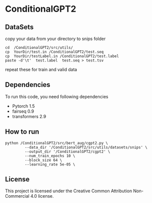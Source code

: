 # ConditionalGPT2

## DataSets 
copy your data from your directory to snips folder
```
cd  /ConditionalGPT2/src/utils/
cp  YourDir/test.in /ConditionalGPT2/test.seq
cp  YourDir/testLabel.in /ConditionalGPT2/test.label
paste -d'\t'  test.label  test.seq > test.tsv
```
repeat these for train and valid data

## Dependencies 
To run this code, you need following dependencies 
- Pytorch 1.5
- fairseq 0.9 
- transformers 2.9 

## How to run 
```
python /ConditionalGPT2/src/bert_aug/cgpt2.py \
         --data_dir '/ConditionalGPT2/src/utils/datasets/snips' \
         --output_dir '/ConditionalGPT2/cgpt2' \
         --num_train_epochs 10 \
         --block_size 64 \
         --learning_rate 5e-05 \
```
## License

This project is licensed under the Creative Common Attribution Non-Commercial 4.0 license.

   


